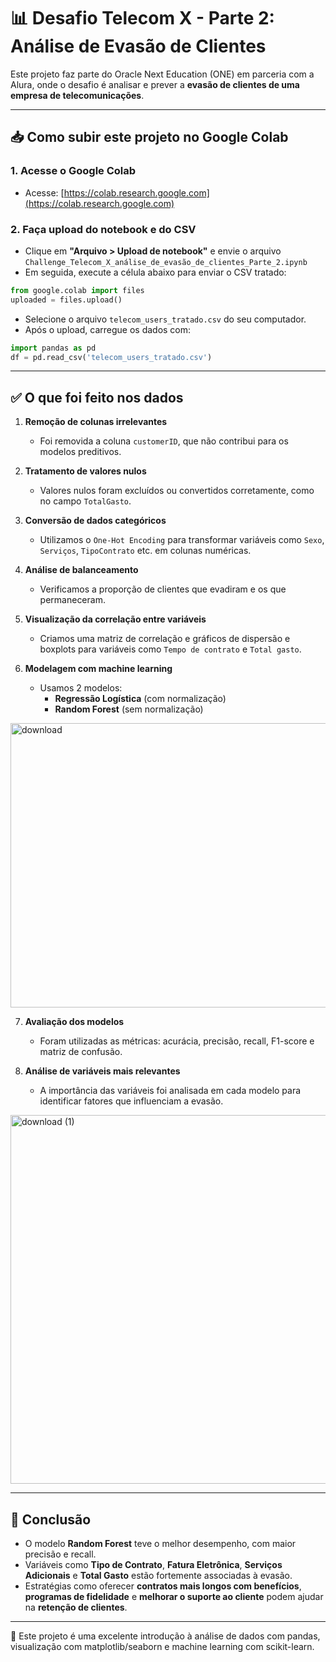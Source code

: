 # 📊 Desafio Telecom X - Parte 2: Análise de Evasão de Clientes

Este projeto faz parte do Oracle Next Education (ONE) em parceria com a Alura, onde o desafio é analisar e prever a **evasão de clientes de uma empresa de telecomunicações**.

---

## 📥 Como subir este projeto no Google Colab

### 1. Acesse o Google Colab
- Acesse: [https://colab.research.google.com](https://colab.research.google.com)

### 2. Faça upload do notebook e do CSV
- Clique em **"Arquivo > Upload de notebook"** e envie o arquivo `Challenge_Telecom_X_análise_de_evasão_de_clientes_Parte_2.ipynb`
- Em seguida, execute a célula abaixo para enviar o CSV tratado:

```python
from google.colab import files
uploaded = files.upload()
```

- Selecione o arquivo `telecom_users_tratado.csv` do seu computador.
- Após o upload, carregue os dados com:

```python
import pandas as pd
df = pd.read_csv('telecom_users_tratado.csv')
```

---

## ✅ O que foi feito nos dados

1. **Remoção de colunas irrelevantes**  
   - Foi removida a coluna `customerID`, que não contribui para os modelos preditivos.

2. **Tratamento de valores nulos**  
   - Valores nulos foram excluídos ou convertidos corretamente, como no campo `TotalGasto`.

3. **Conversão de dados categóricos**  
   - Utilizamos o `One-Hot Encoding` para transformar variáveis como `Sexo`, `Serviços`, `TipoContrato` etc. em colunas numéricas.

4. **Análise de balanceamento**  
   - Verificamos a proporção de clientes que evadiram e os que permaneceram.

5. **Visualização da correlação entre variáveis**
   - Criamos uma matriz de correlação e gráficos de dispersão e boxplots para variáveis como `Tempo de contrato` e `Total gasto`.

6. **Modelagem com machine learning**
   - Usamos 2 modelos:
     - **Regressão Logística** (com normalização)
     - **Random Forest** (sem normalização)
    
<img width="539" height="455" alt="download" src="https://github.com/user-attachments/assets/b9f37590-f996-4681-a775-be005092841c" />

7. **Avaliação dos modelos**
   - Foram utilizadas as métricas: acurácia, precisão, recall, F1-score e matriz de confusão.

8. **Análise de variáveis mais relevantes**
   - A importância das variáveis foi analisada em cada modelo para identificar fatores que influenciam a evasão.
<img width="989" height="590" alt="download (1)" src="https://github.com/user-attachments/assets/c7f25901-b5d1-4133-938a-23c69c84f3af" />

---

## 📌 Conclusão

- O modelo **Random Forest** teve o melhor desempenho, com maior precisão e recall.
- Variáveis como **Tipo de Contrato**, **Fatura Eletrônica**, **Serviços Adicionais** e **Total Gasto** estão fortemente associadas à evasão.
- Estratégias como oferecer **contratos mais longos com benefícios**, **programas de fidelidade** e **melhorar o suporte ao cliente** podem ajudar na **retenção de clientes**.

---

📁 Este projeto é uma excelente introdução à análise de dados com pandas, visualização com matplotlib/seaborn e machine learning com scikit-learn.
